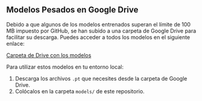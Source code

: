 ## Modelos Pesados en Google Drive

Debido a que algunos de los modelos entrenados superan el límite de 100 MB impuesto por GitHub, se han subido a una carpeta de Google Drive para facilitar su descarga. Puedes acceder a todos los modelos en el siguiente enlace:

[Carpeta de Drive con los modelos](https://drive.google.com/drive/folders/1-9ZGXn6zHftPIvnO7t1JfCHSlHR5p2DT?usp=sharing)

Para utilizar estos modelos en tu entorno local:
1. Descarga los archivos `.pt` que necesites desde la carpeta de Google Drive.
2. Colócalos en la carpeta `models/` de este repositorio.